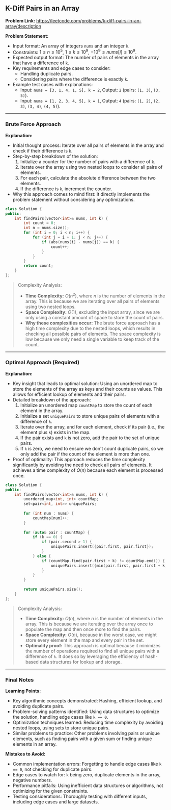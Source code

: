 ## K-Diff Pairs in an Array

**Problem Link:** https://leetcode.com/problems/k-diff-pairs-in-an-array/description

**Problem Statement:**
- Input format: An array of integers `nums` and an integer `k`.
- Constraints: $1 \leq n \leq 10^5$, $1 \leq k \leq 10^9$, $-10^9 \leq nums[i] \leq 10^9$.
- Expected output format: The number of pairs of elements in the array that have a difference of `k`.
- Key requirements and edge cases to consider:
  - Handling duplicate pairs.
  - Considering pairs where the difference is exactly `k`.
- Example test cases with explanations:
  - Input: `nums = [3, 1, 4, 1, 5], k = 2`, Output: `2` (pairs: `(1, 3)`, `(3, 5)`).
  - Input: `nums = [1, 2, 3, 4, 5], k = 1`, Output: `4` (pairs: `(1, 2)`, `(2, 3)`, `(3, 4)`, `(4, 5)`).

---

### Brute Force Approach

**Explanation:**
- Initial thought process: Iterate over all pairs of elements in the array and check if their difference is `k`.
- Step-by-step breakdown of the solution:
  1. Initialize a counter for the number of pairs with a difference of `k`.
  2. Iterate over the array using two nested loops to consider all pairs of elements.
  3. For each pair, calculate the absolute difference between the two elements.
  4. If the difference is `k`, increment the counter.
- Why this approach comes to mind first: It directly implements the problem statement without considering any optimizations.

```cpp
class Solution {
public:
    int findPairs(vector<int>& nums, int k) {
        int count = 0;
        int n = nums.size();
        for (int i = 0; i < n; i++) {
            for (int j = i + 1; j < n; j++) {
                if (abs(nums[i] - nums[j]) == k) {
                    count++;
                }
            }
        }
        return count;
    }
};
```

> Complexity Analysis:
> - **Time Complexity:** $O(n^2)$, where $n$ is the number of elements in the array. This is because we are iterating over all pairs of elements using two nested loops.
> - **Space Complexity:** $O(1)$, excluding the input array, since we are only using a constant amount of space to store the count of pairs.
> - **Why these complexities occur:** The brute force approach has a high time complexity due to the nested loops, which results in checking all possible pairs of elements. The space complexity is low because we only need a single variable to keep track of the count.

---

### Optimal Approach (Required)

**Explanation:**
- Key insight that leads to optimal solution: Using an unordered map to store the elements of the array as keys and their counts as values. This allows for efficient lookup of elements and their pairs.
- Detailed breakdown of the approach:
  1. Initialize an unordered map `countMap` to store the count of each element in the array.
  2. Initialize a set `uniquePairs` to store unique pairs of elements with a difference of `k`.
  3. Iterate over the array, and for each element, check if its pair (i.e., the element plus `k`) exists in the map.
  4. If the pair exists and `k` is not zero, add the pair to the set of unique pairs.
  5. If `k` is zero, we need to ensure we don't count duplicate pairs, so we only add the pair if the count of the element is more than one.
- Proof of optimality: This approach reduces the time complexity significantly by avoiding the need to check all pairs of elements. It achieves a time complexity of $O(n)$ because each element is processed once.

```cpp
class Solution {
public:
    int findPairs(vector<int>& nums, int k) {
        unordered_map<int, int> countMap;
        set<pair<int, int>> uniquePairs;
        
        for (int num : nums) {
            countMap[num]++;
        }
        
        for (auto& pair : countMap) {
            if (k == 0) {
                if (pair.second > 1) {
                    uniquePairs.insert({pair.first, pair.first});
                }
            } else {
                if (countMap.find(pair.first + k) != countMap.end()) {
                    uniquePairs.insert({min(pair.first, pair.first + k), max(pair.first, pair.first + k)});
                }
            }
        }
        
        return uniquePairs.size();
    }
};
```

> Complexity Analysis:
> - **Time Complexity:** $O(n)$, where $n$ is the number of elements in the array. This is because we are iterating over the array once to populate the map and then once more to find the pairs.
> - **Space Complexity:** $O(n)$, because in the worst case, we might store every element in the map and every pair in the set.
> - **Optimality proof:** This approach is optimal because it minimizes the number of operations required to find all unique pairs with a difference of `k`. It does so by leveraging the efficiency of hash-based data structures for lookup and storage.

---

### Final Notes

**Learning Points:**
- Key algorithmic concepts demonstrated: Hashing, efficient lookup, and avoiding duplicate pairs.
- Problem-solving patterns identified: Using data structures to optimize the solution, handling edge cases like `k == 0`.
- Optimization techniques learned: Reducing time complexity by avoiding nested loops, using sets to store unique pairs.
- Similar problems to practice: Other problems involving pairs or unique elements, such as finding pairs with a given sum or finding unique elements in an array.

**Mistakes to Avoid:**
- Common implementation errors: Forgetting to handle edge cases like `k == 0`, not checking for duplicate pairs.
- Edge cases to watch for: `k` being zero, duplicate elements in the array, negative numbers.
- Performance pitfalls: Using inefficient data structures or algorithms, not optimizing for the given constraints.
- Testing considerations: Thoroughly testing with different inputs, including edge cases and large datasets.